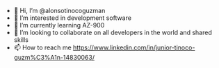 - 👋 Hi, I’m @alonsotinocoguzman
- 👀 I’m interested in development software
- 🌱 I’m currently learning AZ-900
- 💞️ I’m looking to collaborate on all developers in the world and shared skills
- 📫 How to reach me https://www.linkedin.com/in/junior-tinoco-guzm%C3%A1n-14830063/

<!---
alonsotinocoguzman/alonsotinocoguzman is a ✨ special ✨ repository because its `README.md` (this file) appears on your GitHub profile.
You can click the Preview link to take a look at your changes.
--->
